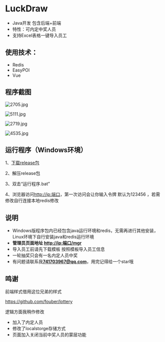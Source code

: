 # LuckDraw
- Java开发 包含后端+前端 
- 特性：可内定中奖人员
- 支持Excel表格一键导入员工

## 使用技术：

- Redis
- EasyPOI
- Vue

## 程序截图

![2705.jpg](<https://github.com/zenmin/luckdraw/blob/master/img/2705.jpg>)

![5111.jpg](<https://github.com/zenmin/luckdraw/blob/master/img/5111.jpg>)

![2719.jpg](<https://github.com/zenmin/luckdraw/blob/master/img/2719.jpg>)

![4535.jpg](<https://github.com/zenmin/luckdraw/blob/master/img/4535.jpg>)

## 运行程序（Windows环境）

1、[下载release包](https://github.com/zenmin/luckdraw/releases/download/1.0-windows/luckdraw-win.zip)

2、解压release包

3、双击“运行程序.bat”

4、浏览器访问<http://ip:端口>，第一次访问会让你输入令牌  默认为123456 ，若需修改自行连接本地redis修改

## 说明

- Windows版程序包内已经包含java运行环境和redis，无需再进行其他安装，Linux环境下自行安装java和redis运行环境
- **管理员页面地址 <http://ip:端口/mgr>**
- 导入员工前请先下载模板  按照模板导入员工信息
- 一轮抽奖只会有一名内定人员中奖
- 有问题请联系我**741703967@qq.com**，用完记得给一个star哦

## 鸣谢

前端样式借用这位兄弟的样式

<https://github.com/fouber/lottery>

逻辑方面我稍作修改 
 - 加入了内定人员 
 - 修改了localstorge存储方式 
 - 页面加入关闭当前中奖人员的蒙层功能



